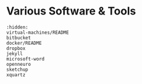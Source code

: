 # Various Software & Tools

```{toctree}
:hidden:
virtual-machines/README
bitbucket
docker/README
dropbox
jekyll
microsoft-word
openneuro
sketchup
xquartz
```
